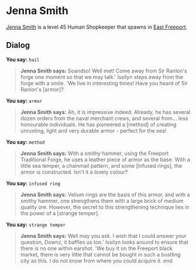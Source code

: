 # Jenna Smith



[Jenna Smith](/npc/10046) is a level 45 Human Shopkeeper that spawns in [East Freeport](/zone/10).



## Dialog

**You say:** `hail`



>**Jenna Smith says:** Soandso!  Well met!  Come away from Sir Ranlon's forge one moment so that we may talk.'  Issilyn steps away from the forge with a smile.  'We live in interesting times!  Have you heard of Sir Ranlon's [armor]?

**You say:** `armor`



>**Jenna Smith says:** Ah, it is impressive indeed.  Already, he has several dozen orders from the naval merchant crews, and several from... less honourable individuals.  He has pioneered a [method] of creating unrusting, light and very durable armor - perfect for the sea!

**You say:** `method`



>**Jenna Smith says:** With a smithy hammer, using the Freeport Traditional Forge, he uses a leather piece of armor as the base.  With a little sea temper, a chainmail pattern, and some [infused rings], the armor is constructed.  Isn't it a lovely colour?

**You say:** `infused ring`



>**Jenna Smith says:** Velium rings are the basis of this armor, and with a smithy hammer, one strengthens them with a large brick of medium quality ore.  However, the secret to this strengthening technique lies in the power of a [strange temper].

**You say:** `strange temper`



>**Jenna Smith says:** Well may you ask.  I wish that I could answer your question, Downz, it baffles us too.'  Issilyn looks around to ensure that there is no one within earshot.  'We buy it on the Freeport black market, there is very little that cannot be bought in such a bustling city as this.  I do not know from where you could acquire it.
end